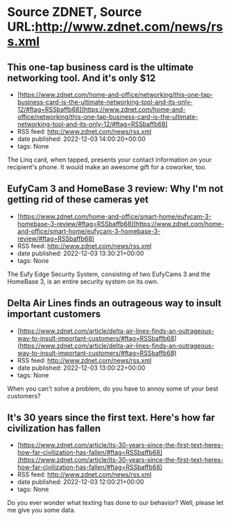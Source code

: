 # Source ZDNET, Source URL:http://www.zdnet.com/news/rss.xml

## This one-tap business card is the ultimate networking tool. And it's only $12
 - [https://www.zdnet.com/home-and-office/networking/this-one-tap-business-card-is-the-ultimate-networking-tool-and-its-only-12/#ftag=RSSbaffb68](https://www.zdnet.com/home-and-office/networking/this-one-tap-business-card-is-the-ultimate-networking-tool-and-its-only-12/#ftag=RSSbaffb68)
 - RSS feed: http://www.zdnet.com/news/rss.xml
 - date published: 2022-12-03 14:00:20+00:00
 - tags: None

The Linq card, when tapped, presents your contact information on your recipient's phone. It would make an awesome gift for a coworker, too.

## EufyCam 3 and HomeBase 3 review: Why I'm not getting rid of these cameras yet
 - [https://www.zdnet.com/home-and-office/smart-home/eufycam-3-homebase-3-review/#ftag=RSSbaffb68](https://www.zdnet.com/home-and-office/smart-home/eufycam-3-homebase-3-review/#ftag=RSSbaffb68)
 - RSS feed: http://www.zdnet.com/news/rss.xml
 - date published: 2022-12-03 13:30:21+00:00
 - tags: None

The Eufy Edge Security System, consisting of two EufyCams 3 and the HomeBase 3, is an entire security system on its own.

## Delta Air Lines finds an outrageous way to insult important customers
 - [https://www.zdnet.com/article/delta-air-lines-finds-an-outrageous-way-to-insult-important-customers/#ftag=RSSbaffb68](https://www.zdnet.com/article/delta-air-lines-finds-an-outrageous-way-to-insult-important-customers/#ftag=RSSbaffb68)
 - RSS feed: http://www.zdnet.com/news/rss.xml
 - date published: 2022-12-03 13:00:22+00:00
 - tags: None

When you can't solve a problem, do you have to annoy some of your best customers?

## It's 30 years since the first text. Here's how far civilization has fallen
 - [https://www.zdnet.com/article/its-30-years-since-the-first-text-heres-how-far-civilization-has-fallen/#ftag=RSSbaffb68](https://www.zdnet.com/article/its-30-years-since-the-first-text-heres-how-far-civilization-has-fallen/#ftag=RSSbaffb68)
 - RSS feed: http://www.zdnet.com/news/rss.xml
 - date published: 2022-12-03 12:00:21+00:00
 - tags: None

Do you ever wonder what texting has done to our behavior? Well, please let me give you some data.
